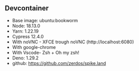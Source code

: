 ## Devcontainer

- Base image: ubuntu:bookworm
- Node: 18.13.0
- Yarn: 1.22.19
- Cypress 12.4.0
- With noVNC - XFCE trough noVNC (http://localhost:6080)
- With google-chrome
- With Vscode- Zsh + Oh my zsh!
- Deno: 1.29.2
- github: https://github.com/zerdos/spike.land
